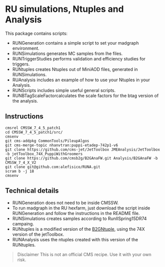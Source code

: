 # RU simulations, Ntuples and Analysis


This package contains scripts:

* RUNGeneration contains a simple script to set your madgraph environment. 
* RUNSimulations generates MC samples from lhe files.
* RUNTriggerStudies performs validation and efficiency studies for triggers.
* RUNtuples creates Ntuples out of MiniAOD files, generated in RUNSimulations.
* RUAnalysis includes an example of how to use your Ntuples in your Analysis.
* RUNScripts includes simple useful general scripts.
* RUNBTagScaleFactorcalculates the scale factors for the btag version of the analysis. 


## Instructions
```
cmsrel CMSSW_7_4_5_patch1
cd CMSSW_7_4_5_patch1/src/
cmsenv
git cms-addpkg CommonTools/PileupAlgos
git cms-merge-topic nhanvtran:puppi-etadep-742p1-v6
git clone https://github.com/cms-jet/JetToolbox JMEAnalysis/JetToolbox -b jetToolbox_74X_PuppiWithGroomers
git clone https://github.com/cmsb2g/B2GAnaFW.git Analysis/B2GAnaFW -b CMSSW_7_4_X_V2
git clone git@github.com:alefisico/RUNA.git
scram b -j 18
cmsenv
```

## Technical details

* RUNGeneration does not need to be inside CMSSW.
* To run madgraph in the RU hexfarm, just download the script inside RUNGeneration and follow the instructions in the README file.
* RUNSimulations creates samples according to RunIISpring15DR74 campaing.
* RUNtuples is a modified version of the [B2GNtuple](https://github.com/cmsb2g/B2GAnaFW/tree/master), using the 74X version of the jetToolbox.
* RUNAnalysis uses the ntuples created with this version of the RUNtuples. 

> Disclaimer
> This is not an official CMS recipe. Use it with your own risk.
